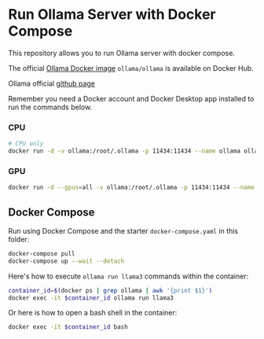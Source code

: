 # Run Ollama Server with Docker Compose

This repository allows you to run Ollama server with docker compose.

The official [Ollama Docker image](https://hub.docker.com/r/ollama/ollama)
`ollama/ollama` is available on Docker Hub.

Ollama official [github page](https://github.com/jmorganca/ollama)

Remember you need a Docker account and Docker Desktop app installed to run the commands below.



### CPU

```bash
# CPU only
docker run -d -v ollama:/root/.ollama -p 11434:11434 --name ollama ollama/ollama
```

### GPU

```bash
docker run -d --gpus=all -v ollama:/root/.ollama -p 11434:11434 --name ollama ollama/ollama
```

## Docker Compose

Run using Docker Compose and the starter `docker-compose.yaml` in this folder:

```bash
docker-compose pull
docker-compose up --wait --detach
```

Here's how to execute `ollama run llama3` commands within the container:

```bash
container_id=$(docker ps | grep ollama | awk '{print $1}')
docker exec -it $container_id ollama run llama3
```

Or here is how to open a bash shell in the container:

```bash
docker exec -it $container_id bash
```
